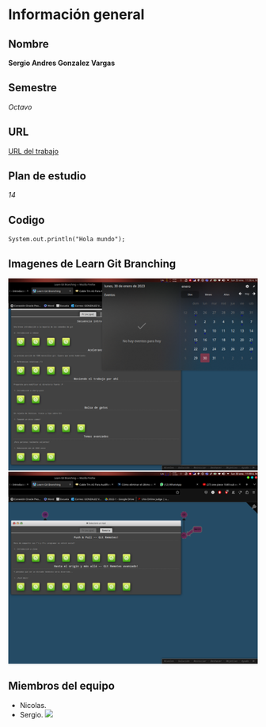 # Información general
## Nombre
**Sergio Andres Gonzalez Vargas**
## Semestre
*Octavo*
## URL
[URL del trabajo](https://github.com/cattus09/cvds-lab1.git)
## Plan de estudio
*14*

## Codigo
```
System.out.println("Hola mundo");
```
## Imagenes de Learn Git Branching
![](https://github.com/cattus09/cvds-lab1/blob/sergio/imagenes/principal.png)
![](https://github.com/cattus09/cvds-lab1/blob/sergio/imagenes/remota.png)

## Miembros del equipo
- Nicolas.
- Sergio.
 ![](https://static.wikia.nocookie.net/chainsaw-man/images/6/68/Pochita1.png/revision/latest?cb=20220206235931&path-prefix=es)
